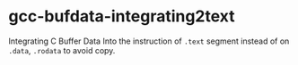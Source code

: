 # gcc-bufdata-integrating2text
Integrating C Buffer Data Into the instruction of `.text` segment instead of on `.data`, `.rodata` to avoid copy.
